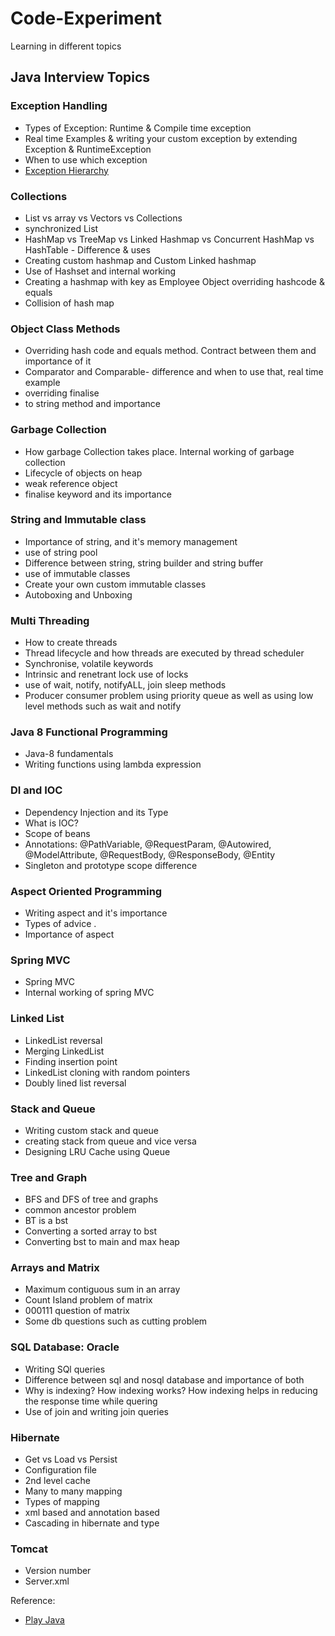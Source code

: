 # Code-Experiment
Learning in different topics

## Java Interview Topics
### Exception Handling
- Types of Exception: Runtime & Compile time exception
- Real time Examples & writing your custom exception by extending Exception & RuntimeException
- When to use which exception
- [Exception Hierarchy](https://raw.githubusercontent.com/rakib09/Code-Experiment/main/resources/exception_hierarchy.png)

### Collections
- List vs array vs Vectors vs Collections
- synchronized List
- HashMap vs TreeMap vs Linked Hashmap vs Concurrent HashMap vs HashTable - Difference & uses
- Creating custom hashmap and Custom Linked hashmap
- Use of Hashset and internal working
- Creating a hashmap with key as Employee Object overriding hashcode & equals
- Collision of hash map

### Object Class Methods
- Overriding hash code and equals method. Contract between them and importance of it
- Comparator and Comparable- difference and when to use that, real time example
- overriding finalise
- to string method and importance

### Garbage Collection
- How garbage Collection takes place. Internal working of garbage collection
- Lifecycle of objects on heap
- weak reference object
- finalise keyword and its importance

### String and Immutable class
- Importance of string, and it's memory management
- use of string pool 
- Difference between string, string builder and string buffer
- use of immutable classes
- Create your own custom immutable classes
- Autoboxing and Unboxing

### Multi Threading
- How to create threads
- Thread lifecycle and how threads are executed by thread scheduler
- Synchronise, volatile keywords
- Intrinsic and renetrant lock use of locks
- use of wait, notify, notifyALL, join sleep methods
- Producer consumer problem using priority queue as well as using low level methods such as wait and notify

### Java 8 Functional Programming
- Java-8 fundamentals
- Writing functions using lambda expression

### DI and IOC
- Dependency Injection and its Type
- What is IOC?
- Scope of beans
- Annotations: @PathVariable, @RequestParam, @Autowired, @ModelAttribute, @RequestBody, @ResponseBody, @Entity
- Singleton and prototype scope difference

### Aspect Oriented Programming
- Writing aspect and it's importance
- Types of advice .
- Importance of aspect

### Spring MVC
- Spring MVC
- Internal working of spring MVC

### Linked List
- LinkedList reversal
- Merging LinkedList
- Finding insertion point
- LinkedList cloning with random pointers
- Doubly lined list reversal

### Stack and Queue
- Writing custom stack and queue
- creating stack from queue and vice versa
- Designing LRU Cache using Queue

### Tree and Graph
- BFS and DFS of tree and graphs
- common ancestor problem
- BT is a bst
- Converting a sorted array to bst
- Converting bst to main and max heap

### Arrays and Matrix
- Maximum contiguous sum in an array
- Count Island problem of matrix
- 000111 question of matrix
- Some db questions such as cutting problem

### SQL Database: Oracle
- Writing SQl queries
- Difference between sql and nosql database and importance of both
- Why is indexing? How indexing works? How indexing helps in reducing the response time while quering
- Use of join and writing join queries

### Hibernate
- Get vs Load vs Persist
- Configuration file
- 2nd level cache
- Many to many mapping
- Types of mapping
- xml based and annotation based
- Cascading in hibernate and type 

### Tomcat
- Version number
- Server.xml

Reference:
- [Play Java](https://www.youtube.com/watch?v=Sg36gh_xG7A&list=PLn2GH4dN5i2ClVtqkvOmhlyBDGIeOsAQD&index=13)


  
